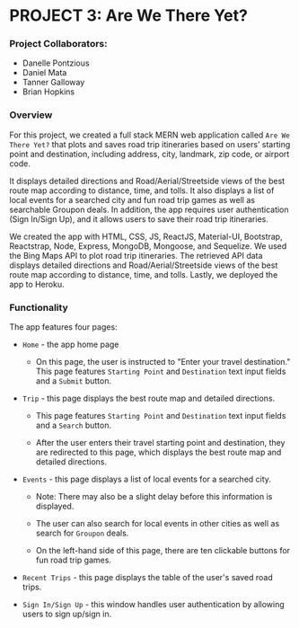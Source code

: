 # PROJECT 3: Are We There Yet?

### Project Collaborators:

* Danelle Pontzious
* Daniel Mata
* Tanner Galloway
* Brian Hopkins 

### Overview

For this project, we created a full stack MERN web application called `Are We There Yet?` that plots and saves road trip itineraries based on users’ starting point and destination, including address, city, landmark, zip code, or airport code.

It displays detailed directions and Road/Aerial/Streetside views of the best route map according to distance, time, and tolls. It also displays a list of local events for a searched city and fun road trip games as well as searchable Groupon deals. In addition, the app requires user authentication (Sign In/Sign Up), and it allows users to save their road trip itineraries.

We created the app with HTML, CSS, JS, ReactJS, Material-UI, Bootstrap, 
Reactstrap, Node, Express, MongoDB, Mongoose, and Sequelize. We used the Bing Maps API to plot road trip itineraries. The retrieved API data displays detailed directions and Road/Aerial/Streetside views of the best route map according to distance, time, and tolls. Lastly, we deployed the app to Heroku.

### Functionality

The app features four pages:

 * `Home` - the app home page
 
    * On this page, the user is instructed to "Enter your travel destination." This page features `Starting Point` and `Destination` text input fields and a `Submit` button.

 * `Trip` - this page displays the best route map and detailed directions.

    * This page features `Starting Point` and `Destination` text input fields and a `Search` button.

    * After the user enters their travel starting point and destination, they are redirected to this page, which displays the best route map and detailed directions.

 * `Events` - this page displays a list of local events for a searched city.
 
    * Note: There may also be a slight delay before this information is displayed.

    * The user can also search for local events in other cities as well as search for `Groupon` deals.

    * On the left-hand side of this page, there are ten clickable buttons for fun road trip games.

 * `Recent Trips` - this page displays the table of the user's saved road trips.

 * `Sign In/Sign Up` - this window handles user authentication by allowing users to sign up/sign in.